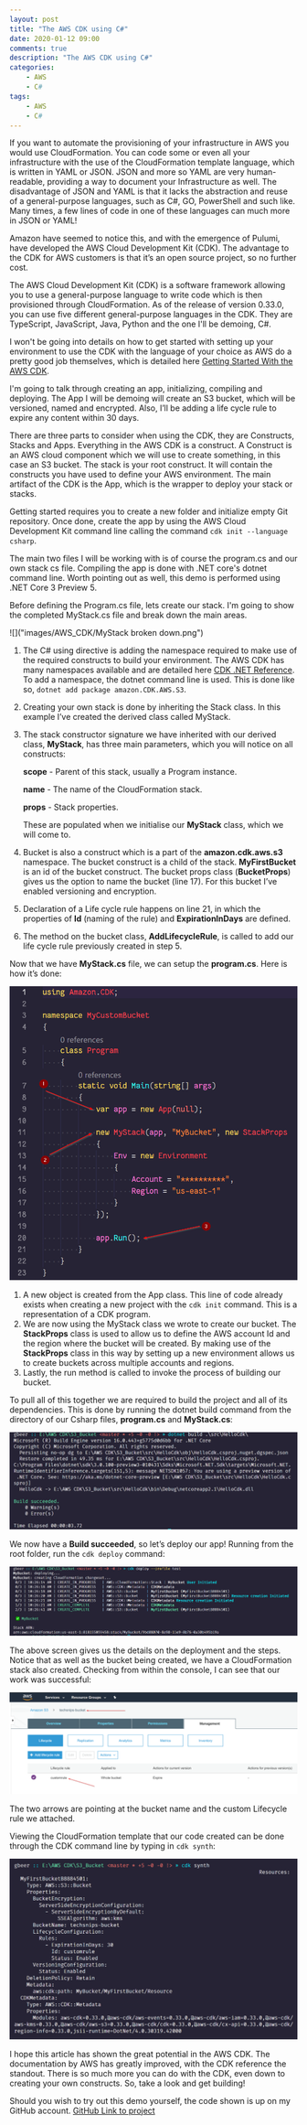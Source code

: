 ```yaml
---
layout: post
title: "The AWS CDK using C#"
date: 2020-01-12 09:00
comments: true
description: "The AWS CDK using C#"
categories:
    - AWS
    - C#
tags:
    - AWS
    - C#
---
```


If you want to automate the provisioning of your infrastructure in AWS you would use CloudFormation. You can code some or even all your infrastructure with the use of the CloudFormation template language, which is written in YAML or JSON. JSON and more so YAML are very human-readable, providing a way to document your Infrastructure as well. The disadvantage of JSON and YAML is that it lacks the abstraction and reuse of a general-purpose languages, such as C#, GO, PowerShell and such like. Many times, a few lines of code in one of these languages can much more in JSON or YAML!

Amazon have seemed to notice this, and with the emergence of Pulumi, have developed the AWS Cloud Development Kit (CDK). The advantage to the CDK for AWS customers is that it’s an open source project, so no further cost.

 The AWS Cloud Development Kit (CDK) is a software framework allowing you to use a general-purpose language to write code which is then provisioned through CloudFormation. As of the release of version 0.33.0, you can use five different general-purpose languages in the CDK. They are TypeScript, JavaScript, Java, Python and the one I'll be demoing, C#.

I won't be going into details on how to get started with setting up your environment to use the CDK with the language of your choice as AWS do a pretty good job themselves, which is detailed here [Getting Started With the AWS CDK](https://docs.aws.amazon.com/cdk/latest/guide/getting_started.html).

I'm going to talk through creating an app, initializing, compiling and deploying. The App I will be demoing will create an S3 bucket, which will be versioned, named and encrypted. Also, I’ll be adding a life cycle rule to expire any content within 30 days.

There are three parts to consider when using the CDK, they are Constructs, Stacks and Apps.
Everything in the AWS CDK is a construct. A Construct is an AWS cloud component which we will use to create something, in this case an S3 bucket.
The stack is your root construct. It will contain the constructs you have used to define your AWS environment. The main artifact of the CDK is the App, which is the wrapper to deploy your stack or stacks.

Getting started requires you to create a new folder and initialize empty Git repository. Once done, create the app by using the AWS Cloud Development Kit command line calling the command `cdk init --language csharp`.

The main two files I will be working with is of course the program.cs and our own stack cs file. Compiling the app is done with .NET core's dotnet command line. Worth pointing out as well, this demo is performed using .NET Core 3 Preview 5.

Before defining the Program.cs file, lets create our stack. I'm going to show the completed MyStack.cs file and break down the main areas.

![]("images/AWS_CDK/MyStack broken down.png")

1. The C# using directive is adding the namespace required to make use of the required constructs to build your environment. The AWS CDK has many namespaces available and are detailed here [CDK .NET Reference](https://docs.aws.amazon.com/cdk/api/latest/dotnet/api/index.html). To add a namespace, the dotnet command line is used. This is done like so, `dotnet add package amazon.CDK.AWS.S3`.
2. Creating your own stack is done by inheriting the Stack class. In this example I’ve created the derived class called MyStack.
3. The stack constructor signature we have inherited with our derived class, **MyStack**, has three main parameters, which you will notice on all constructs:

    **scope** - Parent of this stack, usually a Program instance.

    **name** - The name of the CloudFormation stack.

    **props** - Stack properties.

    These are populated when we initialise our **MyStack** class, which we will come to.

4. Bucket is also a construct which is a part of the **amazon.cdk.aws.s3** namespace. The bucket construct is a child of the stack. **MyFirstBucket** is an id of the bucket construct. The bucket props class (**BucketProps**) gives us the option to name the bucket (line 17). For this bucket I’ve enabled versioning and encryption.
5. Declaration of a Life cycle rule happens on line 21, in which the properties of **Id** (naming of the rule) and **ExpirationInDays** are defined.
6. The method on the bucket class, **AddLifecycleRule**, is called to add our life cycle rule previously created in step 5.

Now that we have **MyStack.cs** file, we can setup the **program.cs**. Here is how it’s done:

<img src="https://github.com/Graham-Beer/Graham-Beer.github.io/blob/master/images/AWS_CDK/Setting%20program%20file.png" />

1. A new object is created from the App class. This line of code already exists when creating a new project with the `cdk init` command. This is a representation of a CDK program.
2. We are now using the MyStack class we wrote to create our bucket. The **StackProps** class is used to allow us to define the AWS account Id and the region where the bucket will be created. By making use of the **StackProps** class in this way by setting up a new environment allows us to create buckets across multiple accounts and regions.
3. Lastly, the run method is called to invoke the process of building our bucket.

To pull all of this together we are required to build the project and all of its dependencies. This is done by running the dotnet build command from the directory of our Csharp files, **program.cs** and **MyStack.cs**:

<img src="https://github.com/Graham-Beer/Graham-Beer.github.io/blob/master/images/AWS_CDK/dotnet%20build.png" />

We now have a **Build succeeded**, so let’s deploy our app!
Running from the root folder, run the `cdk deploy` command:

<img src="https://github.com/Graham-Beer/Graham-Beer.github.io/blob/master/images/AWS_CDK/cdk%20deploy%20test.png" />

The above screen gives us the details on the deployment and the steps. Notice that as well as the bucket being created, we have a CloudFormation stack also created.
Checking from within the console, I can see that our work was successful:

<img src="https://github.com/Graham-Beer/Graham-Beer.github.io/blob/master/images/AWS_CDK/S3%20from%20Console.png" />

The two arrows are pointing at the bucket name and the custom Lifecycle rule we attached.

Viewing the CloudFormation template that our code created can be done through the CDK command line by typing in `cdk synth`:

<img src="https://github.com/Graham-Beer/Graham-Beer.github.io/blob/master/images/AWS_CDK/CloudFormation%20template.png" />

I hope this article has shown the great potential in the AWS CDK. The documentation by AWS has greatly improved, with the CDK reference the standout. There is so much more you can do with the CDK, even down to creating your own constructs. So, take a look and get building!

Should you wish to try out this demo yourself, the code shown is up on my GitHub account.
[GitHub Link to project](https://github.com/Graham-Beer/AWS_CDK_S3Bucket)

